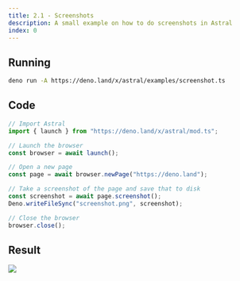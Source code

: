 ```yaml
---
title: 2.1 - Screenshots
description: A small example on how to do screenshots in Astral
index: 0
---
```


## Running

```bash
deno run -A https://deno.land/x/astral/examples/screenshot.ts
```

## Code

```ts
// Import Astral
import { launch } from "https://deno.land/x/astral/mod.ts";

// Launch the browser
const browser = await launch();

// Open a new page
const page = await browser.newPage("https://deno.land");

// Take a screenshot of the page and save that to disk
const screenshot = await page.screenshot();
Deno.writeFileSync("screenshot.png", screenshot);

// Close the browser
browser.close();
```

## Result

<img src="/examples/screenshot.png">

